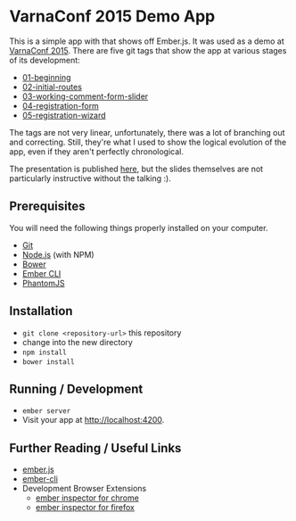 # VarnaConf 2015 Demo App

This is a simple app with that shows off Ember.js. It was used as a demo at [VarnaConf 2015](http://varnaconf.com/archive/2015). There are five git tags that show the app at various stages of its development:

- [01-beginning](/tree/01-beginning)
- [02-initial-routes](/tree/02-initial-routes)
- [03-working-comment-form-slider](/tree/03-working-comment-form-slider)
- [04-registration-form](/tree/04-registration-form)
- [05-registration-wizard](/tree/05-registration-wizard)

The tags are not very linear, unfortunately, there was a lot of branching out and correcting. Still, they're what I used to show the logical evolution of the app, even if they aren't perfectly chronological.

The presentation is published [here](https://speakerdeck.com/andrewradev/ember-dot-js-za-old-school-web-proghramisti-varnaconf-2015), but the slides themselves are not particularly instructive without the talking :).

## Prerequisites

You will need the following things properly installed on your computer.

* [Git](http://git-scm.com/)
* [Node.js](http://nodejs.org/) (with NPM)
* [Bower](http://bower.io/)
* [Ember CLI](http://www.ember-cli.com/)
* [PhantomJS](http://phantomjs.org/)

## Installation

* `git clone <repository-url>` this repository
* change into the new directory
* `npm install`
* `bower install`

## Running / Development

* `ember server`
* Visit your app at [http://localhost:4200](http://localhost:4200).

## Further Reading / Useful Links

* [ember.js](http://emberjs.com/)
* [ember-cli](http://www.ember-cli.com/)
* Development Browser Extensions
  * [ember inspector for chrome](https://chrome.google.com/webstore/detail/ember-inspector/bmdblncegkenkacieihfhpjfppoconhi)
  * [ember inspector for firefox](https://addons.mozilla.org/en-US/firefox/addon/ember-inspector/)

